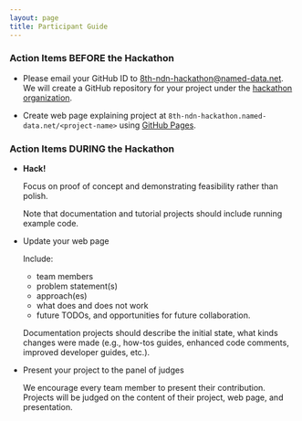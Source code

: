```yaml
---
layout: page
title: Participant Guide
---
```


### Action Items BEFORE the Hackathon

- Please email your GitHub ID to 8th-ndn-hackathon@named-data.net.  We will create a GitHub repository
for your project under the [hackathon organization](https://github.com/8th-ndn-hackathon).

- Create web page explaining project at `8th-ndn-hackathon.named-data.net/<project-name>` using [GitHub Pages](https://pages.github.com/).

### Action Items DURING the Hackathon

- **Hack!**

    Focus on proof of concept and demonstrating feasibility rather than polish.

    Note that documentation and tutorial projects should include running example code.

- Update your web page

    Include:

    - team members
    - problem statement(s)
    - approach(es)
    - what does and does not work
    - future TODOs, and opportunities for future collaboration.

    Documentation projects should describe the initial state, what kinds changes were made
    (e.g., how-tos guides, enhanced code comments, improved developer guides, etc.).

- Present your project to the panel of judges

    We encourage every team member to present their contribution.
    Projects will be judged on the content of their project, web page, and presentation.
